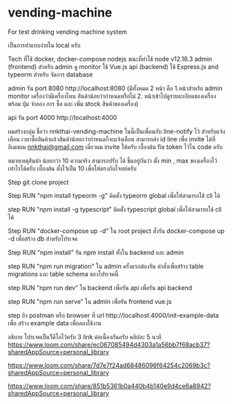 # vending-machine
For test drinking vending machine system

เป็นการทำแบบง่ายใน local ครับ

Tech ที่ใช้
docker, docker-compose
nodejs ขณะที่ทำใช้ node v12.18.3
admin (frontend) สำหรับ admin ดู monitor ใช้ Vue.js
api (backend) ใช้ Express.js and typeorm สำหรับ จัดการ database

admin รัน port 8080  http://localhost:8080 (มีทั้งหมด 2 หน้า คือ 1.หน้าสำหรับ admin monitor เครื่องว่ามีเครื่องไหน สินค้าน้อยว่ากำหนดหรือไม่ 2.
หน้าเข้าไปดูรายละเอียดของเครื่อง พร้อม ปุ่ม จำลอง การ ซื้อ และ เพิ่ม stock สินค้าของเครื่อง)

api รัน port 4000 http://localhost:4000

ผมสร้างกลุ่ม ชื่อว่า nnkthai-vending-machine ในนี้เป็นเพื่อนกับ line-notify ไว้ สำหรับแจ้งเตือน เวลาซื้อสินค้าแล้วสินค้าน้อยกว่ากำหนดก็จะแจ้งเตือน สามารถส่ง id line เพื่อ invite ได้ที่อีเมลผม nnkthai@gmail.com เดี่ยวผม invite ให้ครับ เบื้องต้น fix token ไว้ใน code ครับ

หมายเหตุสินค้า น้อยกว่า 10 ความจริง สามารถปรับ ได้ ขึ้นอยู่กันว่า ตั้ง min , max ของเครื่องไว้เท่าไรได้ครับ เบื้องต้น ตั้งไว้เป็น 10 เพื่อให้ตรงกับโจทย์ครับ

Step
git clone project

Step
RUN "npm install typeorm -g"
ติดตั้ง typeorm global เพื่อให้สามารถใช้ cli ได้

step
RUN "npm install -g typescript"
ติดตั้ง typescript global เพื่อให้สามารถใช้ cli ได้

Step
RUN "docker-compose up -d" ใน root project
สั่งรัน docker-compose up -d เพื่อสร้าง db สำหรับโปรเจค

Step
RUN "npm install"
รัน npm install ทั้งใน backend และ admin

step
RUN "npm run migration" ใน admin
ครั้งแรกต้องรัน คำสั่งเพื่อสร้าง table migrations และ table schema ของโปรเจคนี้

step
RUN "npm run dev" ใน backend เพื่อรัน api
เพื่อรัน api backend

step
RUN "npm run serve" ใน admin
เพื่อรัน frontend vue.js

step
ยิง postman หรือ browser ที่ url http://localhost:4000/init-example-data
เพื่อ สร้าง example data เพื่อลองใช้งาน

อธิบาย โปรเจคเป็นวิีดีโอไว้ครับ 3 link ต่อเนื่องกันครับ คลิปละ 5 นาที
https://www.loom.com/share/ec067085494d4303a1a56bb7f68acb37?sharedAppSource=personal_library

https://www.loom.com/share/7d7e7f24ad68486096f64254c2069b3c?sharedAppSource=personal_library

https://www.loom.com/share/851b5361b0a440b4b140e9d4ce6a8942?sharedAppSource=personal_library


